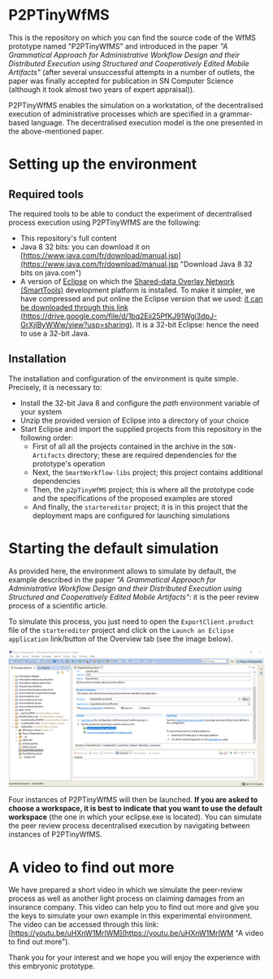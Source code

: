 # P2PTinyWfMS #
This is the repository on which you can find the source code of the WfMS prototype named "P2PTinyWfMS" and introduced in the paper *"A Grammatical Approach for Administrative Workflow Design and their Distributed Execution using Structured and Cooperatively Edited Mobile Artifacts"* (after several unsuccessful attempts in a number of outlets, the paper was finally accepted for publication in SN Computer Science (although it took almost two years of expert appraisal)).

P2PTinyWfMS enables the simulation on a workstation, of the decentralised execution of administrative processes which are specified in a grammar-based language. The decentralised execution model is the one presented in the above-mentioned paper.

# Setting up the environment #

## Required tools ##
The required tools to be able to conduct the experiment of decentralised process execution using P2PTinyWfMS are the following:

- This repository's full content
- Java 8 32 bits: you can download it on [https://www.java.com/fr/download/manual.jsp](https://www.java.com/fr/download/manual.jsp "Download Java 8 32 bits on java.com")
- A version of [Eclipse](https://www.eclipse.org/ "Eclipse Foundation Website") on which the [Shared-data Overlay Network (SmartTools)](http://www-sop.inria.fr/members/Didier.Parigot/pmwiki/SON/index.php/Main/HomePage "Learn more on SON") development platform is installed. To make it simpler, we have compressed and put online the Eclipse version that we used: [it can be downloaded through this link (https://drive.google.com/file/d/1bq2Eii25PfKJ91Wgi3dpJ-GrXjIByWWw/view?usp=sharing)](https://drive.google.com/file/d/1bq2Eii25PfKJ91Wgi3dpJ-GrXjIByWWw/view?usp=sharing "Download the eclipse with SON"). It is a 32-bit Eclipse: hence the need to use a 32-bit Java.

## Installation ##
The installation and configuration of the environment is quite simple. Precisely, it is necessary to:

- Install the 32-bit Java 8 and configure the *path* environment variable of your system
- Unzip the provided version of Eclipse into a directory of your choice
- Start Eclipse and import the supplied projects from this repository in the following order:
	-	First of all all the projects contained in the archive in the `SON-Artifacts` directory; these are required dependencies for the prototype's operation
	-	Next, the `SmartWorkflow-libs` project; this project contains additional dependencies
	-	Then, the `p2pTinyWfMS` project; this is where all the prototype code and the specifications of the proposed examples are stored
	-	And finally, the `startereditor` project; it is in this project that the deployment maps are configured for launching simulations

# Starting the default simulation #
As provided here, the environment allows to simulate by default, the example described in the paper *"A Grammatical Approach for Administrative Workflow Design and their Distributed Execution using Structured and Cooperatively Edited Mobile Artifacts"*: it is the peer review process of a scientific article.

To simulate this process, you just need to open the `ExportClient.product` file of the `startereditor` project and click on the `Launch an Eclipse application` link/button of the Overview tab (see the image below).

![Launching the default example](launching.png)

Four instances of P2PTinyWfMS will then be launched. **If you are asked to choose a workspace, it is best to indicate that you want to use the default workspace** (the one in which your eclipse.exe is located). You can simulate the peer review process decentralised execution by navigating between instances of P2PTinyWfMS.

# A video to find out more #
We have prepared a short video in which we simulate the peer-review process as well as another light process on claiming damages from an insurance company. This video can help you to find out more and give you the keys to simulate your own example in this experimental environment. The video can be accessed through this link: [https://youtu.be/uHXnW1MrlWM](https://youtu.be/uHXnW1MrlWM "A video to find out more").

Thank you for your interest and we hope you will enjoy the experience with this embryonic prototype.






